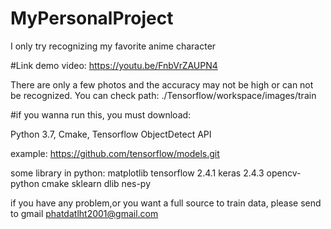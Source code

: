 # MyPersonalProject
I only try recognizing my favorite anime character

#Link demo video:
https://youtu.be/FnbVrZAUPN4

There are only a few photos and the accuracy may not be high or can not be recognized.
You can check path: ./Tensorflow/workspace/images/train

#if you wanna run this, you must download:

Python 3.7,
Cmake,
Tensorflow ObjectDetect API

example: https://github.com/tensorflow/models.git

some library in python:
matplotlib
tensorflow 2.4.1
keras 2.4.3
opencv-python
cmake
sklearn
dlib
nes-py

if you have any problem,or you want a full source to train data,
please send to gmail phatdatlht2001@gmail.com
